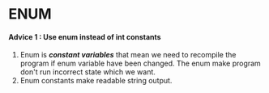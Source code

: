 # ENUM
#### Advice 1 : Use enum instead of int constants
1. Enum is _**constant variables**_ that mean we need to recompile the program if enum variable have been changed. The enum make program don't run incorrect state which we want.
2. Enum constants make readable string output.
<!--stackedit_data:
eyJoaXN0b3J5IjpbLTE3NzY5OTI5OTVdfQ==
-->